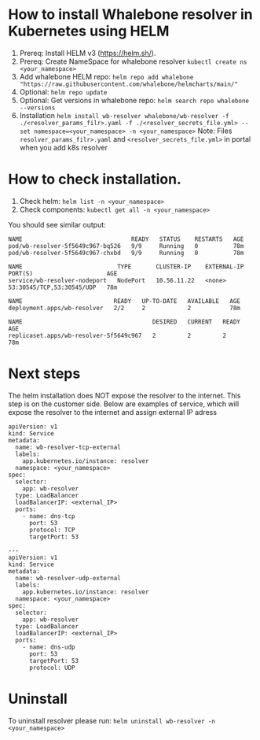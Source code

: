 # How to install Whalebone resolver in Kubernetes using HELM

1. Prereq: Install HELM v3 (https://helm.sh/).
2. Prereq: Create NameSpace for whalebone resolver ```kubectl create ns <your_namespace> ```
3. Add whalebone HELM repo: ```helm repo add whalebone "https://raw.githubusercontent.com/whalebone/helmcharts/main/"```
4. Optional: ```helm repo update```
5. Optional: Get versions in whalebone repo: ```helm search repo whalebone --versions```
6. Installation  ```helm install wb-resolver whalebone/wb-resolver -f ./<resolver_params_filr>.yaml -f ./<resolver_secrets_file.yml> --set namespace=<your_namespace> -n <your_namespace>```
Note: Files ```resolver_params_filr>.yaml``` and  ```<resolver_secrets_file.yml>``` in portal when you add k8s resolver
# How to check installation.
1. Check helm:  ```helm list -n <your_namespace>```
2. Check components: ```kubectl get all -n <your_namespace>```

You should see similar output:
```
NAME                               READY   STATUS    RESTARTS   AGE
pod/wb-resolver-5f5649c967-bq526   9/9     Running   0          78m
pod/wb-resolver-5f5649c967-chxbd   9/9     Running   0          78m

NAME                           TYPE       CLUSTER-IP    EXTERNAL-IP   PORT(S)                     AGE
service/wb-resolver-nodeport   NodePort   10.56.11.22   <none>        53:30545/TCP,53:30545/UDP   78m

NAME                          READY   UP-TO-DATE   AVAILABLE   AGE
deployment.apps/wb-resolver   2/2     2            2           78m

NAME                                     DESIRED   CURRENT   READY   AGE
replicaset.apps/wb-resolver-5f5649c967   2         2         2       78m
```
# Next steps
The helm installation does NOT expose the resolver to the internet. This step is on the customer side. Below are examples of service, which will expose the resolver to the internet and assign external IP adress

```
apiVersion: v1
kind: Service
metadata:
  name: wb-resolver-tcp-external
  labels:
    app.kubernetes.io/instance: resolver
  namespace: <your_namespace> 
spec:
  selector:
    app: wb-resolver
  type: LoadBalancer
  loadBalancerIP: <external_IP>
  ports:
    - name: dns-tcp
      port: 53
      protocol: TCP
      targetPort: 53

---
apiVersion: v1
kind: Service
metadata:
  name: wb-resolver-udp-external
  labels:
    app.kubernetes.io/instance: resolver
  namespace: <your_namespace> 
spec:
  selector:
    app: wb-resolver
  type: LoadBalancer
  loadBalancerIP: <external_IP>
  ports:
    - name: dns-udp
      port: 53
      targetPort: 53
      protocol: UDP 
```

# Uninstall
To uninstall resolver please run: ```helm uninstall wb-resolver -n <your_namespace>```








